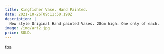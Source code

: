 ```yaml
---
title: Kingfisher Vase. Hand Painted.
date: 2021-10-26T09:11:50.190Z
description: |
  New style Original Hand painted Vases. 28cm high. One only of each.
image: /img/art2.jpg
price: SOLD.
---
```

tba